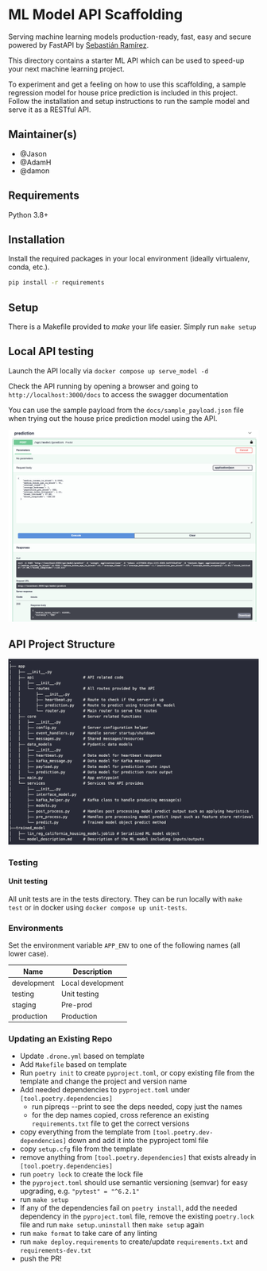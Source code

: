 # ML Model API Scaffolding

Serving machine learning models production-ready, fast, easy and secure powered by FastAPI by [Sebastián Ramírez](https://github.com/tiangolo).

This directory contains a starter ML API which can be used to speed-up your next machine learning project. 

To experiment and get a feeling on how to use this scaffolding, a sample regression model for house price prediction is included in this project. Follow the installation and setup instructions to run the sample model and serve it as a RESTful API.

## Maintainer(s)
 - @Jason
 - @AdamH
 - @damon

## Requirements
Python 3.8+

## Installation
Install the required packages in your local environment (ideally virtualenv, conda, etc.).
```bash
pip install -r requirements
``` 

## Setup
There is a Makefile provided to _make_ your life easier. Simply run ```make setup```

## Local API testing

Launch the API locally via `docker compose up serve_model -d`

Check the API running by opening a browser and going to `http://localhost:3000/docs` to access the swagger documentation
   
You can use the sample payload from the `docs/sample_payload.json` file when trying out the house price prediction model using the API.

![Prediction with example payload](./docs/assets/sample_payload.png)

## API Project Structure

![API structure](./docs/assets/tree_structure.png)

### Testing

#### Unit testing

All unit tests are in the tests directory. They can be run locally with `make test` or in docker using `docker compose up unit-tests`.


### Environments

Set the environment variable `APP_ENV` to one of the following names (all lower case).

| Name        | Description       |
|-------------|-------------------|
| development | Local development |
| testing     | Unit testing      |
| staging     | Pre-prod          |
| production  | Production        |

### Updating an Existing Repo

- Update `.drone.yml` based on template
- Add `Makefile` based on template
- Run `poetry init` to create `pyproject.toml`, or copy existing file from the template and change the project and version name
- Add needed dependencies to `pyproject.toml` under `[tool.poetry.dependencies]`
	- run pipreqs --print to see the deps needed, copy just the names
	- for the dep names copied, cross reference an existing `requirements.txt` file to get the correct versions
- copy everything from the template from `[tool.poetry.dev-dependencies]` down and add it into the pyproject toml file
- copy `setup.cfg` file from the template
- remove anything from `[tool.poetry.dependencies]` that exists already in `[tool.poetry.dependencies]`
- run `poetry lock` to create the lock file
- the `pyproject.toml` should use semantic versioning (semvar) for easy upgrading, e.g. `"pytest" = "^6.2.1"`
- run `make setup`
- If any of the dependencies fail on `poetry install`, add the needed dependency in the `pyproject.toml` file, remove the existing `poetry.lock` file and run `make setup.uninstall` then `make setup` again
- run `make format` to take care of any linting
- run `make deploy.requirements` to create/update `requirements.txt` and `requirements-dev.txt`
- push the PR!
